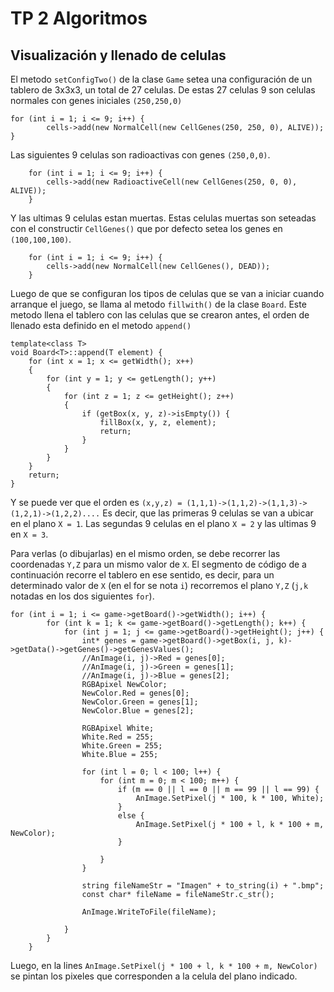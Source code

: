 # TP 2 Algoritmos
## Visualización y llenado de celulas
El metodo `setConfigTwo()` de la clase `Game` setea una configuración de un tablero de 3x3x3, un total de 27 celulas. 
De estas 27 celulas 9 son celulas normales con genes iniciales `(250,250,0)`
```
for (int i = 1; i <= 9; i++) {
		cells->add(new NormalCell(new CellGenes(250, 250, 0), ALIVE));
}
```
Las siguientes 9 celulas son radioactivas con genes `(250,0,0)`.
```
	for (int i = 1; i <= 9; i++) {
		cells->add(new RadioactiveCell(new CellGenes(250, 0, 0), ALIVE));
	}
```
Y las ultimas 9 celulas estan muertas. Estas celulas muertas son seteadas con el constructir `CellGenes()` que por defecto setea los genes en `(100,100,100)`.
```
	for (int i = 1; i <= 9; i++) {
		cells->add(new NormalCell(new CellGenes(), DEAD));
	}
```

Luego de que se configuran los tipos de celulas que se van a iniciar cuando arranque el juego, se llama al metodo `fillwith()` de la clase `Board`.
Este metodo llena el tablero con las celulas que se crearon antes, el orden de llenado esta definido en el metodo `append()`

```
template<class T>
void Board<T>::append(T element) {
	for (int x = 1; x <= getWidth(); x++)
	{
		for (int y = 1; y <= getLength(); y++)
		{
			for (int z = 1; z <= getHeight(); z++)
			{
				if (getBox(x, y, z)->isEmpty()) {
					fillBox(x, y, z, element);
					return;
				}
			}
		}
	}
	return;
}
```
Y se puede ver que el orden es `(x,y,z) = (1,1,1)->(1,1,2)->(1,1,3)->(1,2,1)->(1,2,2)....`
Es decir, que las primeras 9 celulas se van a ubicar en el plano `X = 1`.
Las segundas 9 celulas en el plano `X = 2` y las ultimas 9 en `X = 3`. 

Para verlas (o dibujarlas) en el mismo orden, se debe recorrer las coordenadas `Y,Z` para un mismo valor de `X`.
El segmento de código de a continuación recorre el tablero en ese sentido, es decir, para un determinado valor de `X` (en el for se nota `i`) recorremos el plano `Y,Z`
(`j,k` notadas en los dos siguientes `for`).
```
for (int i = 1; i <= game->getBoard()->getWidth(); i++) {
        for (int k = 1; k <= game->getBoard()->getLength(); k++) {
            for (int j = 1; j <= game->getBoard()->getHeight(); j++) {
                int* genes = game->getBoard()->getBox(i, j, k)->getData()->getGenes()->getGenesValues();
                //AnImage(i, j)->Red = genes[0];
                //AnImage(i, j)->Green = genes[1];
                //AnImage(i, j)->Blue = genes[2];
                RGBApixel NewColor;
                NewColor.Red = genes[0];
                NewColor.Green = genes[1];
                NewColor.Blue = genes[2];

                RGBApixel White;
                White.Red = 255;
                White.Green = 255;
                White.Blue = 255;

                for (int l = 0; l < 100; l++) {
                    for (int m = 0; m < 100; m++) {
                        if (m == 0 || l == 0 || m == 99 || l == 99) {
                            AnImage.SetPixel(j * 100, k * 100, White);
                        }
                        else {
                            AnImage.SetPixel(j * 100 + l, k * 100 + m, NewColor);
                        }

                    }
                }

                string fileNameStr = "Imagen" + to_string(i) + ".bmp";
                const char* fileName = fileNameStr.c_str();

                AnImage.WriteToFile(fileName);

            }
        }
    }
```
Luego, en la lines `AnImage.SetPixel(j * 100 + l, k * 100 + m, NewColor)` se pintan los pixeles que corresponden a la celula del plano indicado.